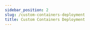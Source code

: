 ```yaml
---
sidebar_position: 2
slug: /custom-containers-deployment
title: Custom Containers Deployment
---
```


